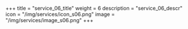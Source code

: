 +++
title = "service_06_title"
weight = 6
description = "service_06_descr"
icon = "/img/services/icon_s06.png"
image = "/img/services/image_s06.png"
+++


